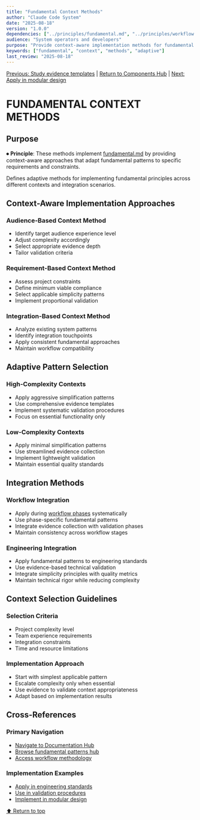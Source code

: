 ```yaml
---
title: "Fundamental Context Methods"
author: "Claude Code System"
date: "2025-08-18"
version: "1.0.0"
dependencies: ["../principles/fundamental.md", "../principles/workflow.md"]
audience: "System operators and developers"
purpose: "Provide context-aware implementation methods for fundamental principles"
keywords: ["fundamental", "context", "methods", "adaptive"]
last_review: "2025-08-18"
---
```


[Previous: Study evidence templates](fundamental-evidence-templates.md) | [Return to Components Hub](README.md) | [Next: Apply in modular design](modular-design-patterns.md)

# FUNDAMENTAL CONTEXT METHODS

## Purpose

⏺ **Principle**: These methods implement [fundamental.md](../principles/fundamental.md) by providing context-aware approaches that adapt fundamental patterns to specific requirements and constraints.

Defines adaptive methods for implementing fundamental principles across different contexts and integration scenarios.

## Context-Aware Implementation Approaches

### Audience-Based Context Method
- Identify target audience experience level
- Adjust complexity accordingly
- Select appropriate evidence depth
- Tailor validation criteria

### Requirement-Based Context Method
- Assess project constraints
- Define minimum viable compliance
- Select applicable simplicity patterns
- Implement proportional validation

### Integration-Based Context Method
- Analyze existing system patterns
- Identify integration touchpoints
- Apply consistent fundamental approaches
- Maintain workflow compatibility

## Adaptive Pattern Selection

### High-Complexity Contexts
- Apply aggressive simplification patterns
- Use comprehensive evidence templates
- Implement systematic validation procedures
- Focus on essential functionality only

### Low-Complexity Contexts
- Apply minimal simplification patterns
- Use streamlined evidence collection
- Implement lightweight validation
- Maintain essential quality standards

## Integration Methods

### Workflow Integration
- Apply during [workflow phases](workflow-phases.md) systematically
- Use phase-specific fundamental patterns
- Integrate evidence collection with validation phases
- Maintain consistency across workflow stages

### Engineering Integration
- Apply fundamental patterns to engineering standards
- Use evidence-based technical validation
- Integrate simplicity principles with quality metrics
- Maintain technical rigor while reducing complexity

## Context Selection Guidelines

### Selection Criteria
- Project complexity level
- Team experience requirements
- Integration constraints
- Time and resource limitations

### Implementation Approach
- Start with simplest applicable pattern
- Escalate complexity only when essential
- Use evidence to validate context appropriateness
- Adapt based on implementation results

## Cross-References

### Primary Navigation
- [Navigate to Documentation Hub](../index.md)
- [Browse fundamental patterns hub](fundamental-patterns.md)
- [Access workflow methodology](../principles/workflow.md)

### Implementation Examples
- [Apply in engineering standards](engineering-standards.md)
- [Use in validation procedures](../principles/validation.md#validation-methodology)
- [Implement in modular design](modular-design-patterns.md)

[⬆ Return to top](#fundamental-context-methods)